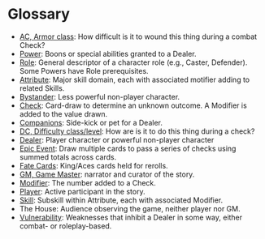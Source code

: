 # Glossary
- [AC, Armor class](01_PlayerGuide_Full.md#Health-and-Armor): How difficult is it to
  wound this thing during a combat Check?
- [Power](03_CharacterCreation#Choose-Your-Powers): Boons or special abilities granted
  to a Dealer.
- [Role](03_CharacterCreation#Choose-Your-Role): General descriptor of a character role
  (e.g., Caster, Defender). Some Powers have Role prerequisites.
- [Attribute](01_PlayerGuide_Full.md#Attributes,-Skills,-and-Modifiers): Major skill
  domain, each with associated motifier adding to related Skills.
- [Bystander](01_PlayerGuide_Full.md#Dealers,-Bystanders-and-Companions): Less powerful
  non-player character.
- [Check](01_PlayerGuide_Full.md#Making-a-Check): Card-draw to determine an unknown
  outcome. A Modifier is added to the value drawn.
- [Companions](01_PlayerGuide_Full.md#Dealers,-Bystanders-and-Companions): Side-kick or
  pet for a Dealer.
- [DC, Difficulty class/level](01_PlayerGuide_Full.md#Making-a-Check): How are is it to
  do this thing during a check?
- [Dealer](01_PlayerGuide_Full.md#Dealers,-Bystanders-and-Companions): Player character
  or powerful non-player character
- [Epic Event](01_PlayerGuide_Full.md#Epic-Events): Draw multiple cards to pass a series
  of checks using summed totals across cards.
- [Fate Cards](01_PlayerGuide_Full.md#Fate-Cards): King/Aces cards held for rerolls.
- [GM, Game Master](01_PlayerGuide_Full.md#What-is-a-Tabletop-Game-System?): narrator
  and curator of the story.
- [Modifier](01_PlayerGuide_Full.md#Attributes,-Skills,-and-Modifiers): The number added
  to a Check.
- [Player](01_PlayerGuide_Full.md#What-is-a-Tabletop-Game-System?): Active participant
  in the story.
- [Skill](01_PlayerGuide_Full.md#Attributes,-Skills,-and-Modifiers): Subskill within
  Attribute, each with associated Modifier.
- The House: Audience observing the game, neither player nor GM.
- [Vulnerability](03_CharacterCreation#Choose-Your-Vulnerabilities): Weaknesses that
  inhibit a Dealer in some way, either combat- or roleplay-based.
